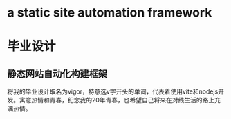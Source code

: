 # a static site automation framework

# 毕业设计
## 静态网站自动化构建框架
将我的毕业设计取名为vigor，特意选v字开头的单词，代表着使用vite和nodejs开发。寓意热情和青春，纪念我的20年青春，也希望自己将来在对线生活的路上充满热情。